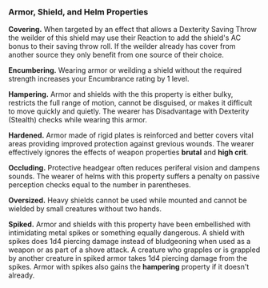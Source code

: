### Armor, Shield, and Helm Properties

**Covering.** When targeted by an effect that allows a Dexterity Saving Throw the weilder of this shield may use their Reaction to add the shield's AC bonus to their saving throw roll. If the weilder already has cover from another source they only benefit from one source of their choice.

**Encumbering.** Wearing armor or weilding a shield without the required strength increases your Encumbrance rating by 1 level.

**Hampering.** Armor and shields with the this property is either bulky, restricts the full range of motion, cannot be disguised, or makes it difficult to move quickly and quietly. The wearer has Disadvantage with Dexterity (Stealth) checks while wearing this armor.

**Hardened.** Armor made of rigid plates is reinforced and better covers vital areas providing improved protection against grevious wounds. The wearer effectively ignores the effects of weapon properties **brutal** and **high crit**.

**Occluding.** Protective headgear often reduces periferal vision and dampens sounds. The wearer of helms with this property suffers a penalty on passive perception checks equal to the number in parentheses.

**Oversized.** Heavy shields cannot be used while mounted and cannot be wielded by small creatures without two hands.

**Spiked.** Armor and shields with this property have been embellished with intimidating metal spikes or something equally dangerous. A shield with spikes does 1d4 piercing damage instead of bludgeoning when used as a weapon or as part of a shove attack. A creature who grapples or is grappled by another creature in spiked armor takes 1d4 piercing damage from the spikes. Armor with spikes also gains the **hampering** property if it doesn't already.
